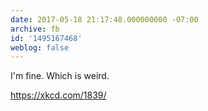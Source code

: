 ```yaml
---
date: 2017-05-18 21:17:48.000000000 -07:00
archive: fb
id: '1495167468'
weblog: false
---
```


I'm fine. Which is weird. 

https://xkcd.com/1839/
